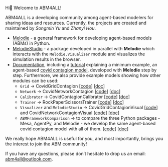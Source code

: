 Hi:wave: Welcome to ABM4ALL!

ABM4ALL is a developing community among agent-based modelers for sharing ideas and resources. 
Currently, the projects are created and maintained by *Songmin Yu* and *Zhanyi Hou*. 

  * [Melodie](https://github.com/ABM4ALL/Melodie) - a general framework for developing agent-based models (ABMs) in Python. 
  * [MelodieStudio](https://github.com/ABM4ALL/MelodieStudio) - a package developed in parallel with **Melodie** which interacts with the `Melodie.Visualizer` module and visualizes the simulation results in the browser.
  * [Documentation](https://abm4all.github.io/Melodie/html/index.html), 
including a [tutorial](https://abm4all.github.io/Melodie/html/tutorial.html) 
explaining a minimum example, an agent-based [covid contagion model](https://github.com/ABM4ALL/CovidContagion),
developed with **Melodie** step by step. Furthermore, we also provide example models showing how other modules can be used:
    * `Grid` &rarr; CovidGridContagion [[code](https://github.com/ABM4ALL/CovidGridContagion)] [[doc](https://abm4all.github.io/Melodie/html/gallery/covid_grid_contagion.html)]
    * `Network` &rarr; CovidNetworkContagion [[code](https://github.com/ABM4ALL/CovidNetworkContagion)] [[doc](https://abm4all.github.io/Melodie/html/gallery/covid_network_contagion.html)]
    * `Calibrator` &rarr; CovidContagionCalibrator [[code](https://github.com/ABM4ALL/CovidContagionCalibrator)] [[doc](https://abm4all.github.io/Melodie/html/gallery/covid_contagion_calibrator.html)]
    * `Trainer` &rarr; RockPaperScissorsTrainer [[code](https://github.com/ABM4ALL/RockPaperScissorsTrainer)] [[doc](https://abm4all.github.io/Melodie/html/gallery/rock_paper_scissors.html)]
    * `Visualizer` and `MelodieStudio` &rarr; CovidGridContagionVisual [[code](https://github.com/ABM4ALL/CovidGridContagionVisual)] 
and CovidNetworkContagionVisual [[code](https://github.com/ABM4ALL/CovidNetworkContagionVisual)] [[doc](https://abm4all.github.io/Melodie/html/gallery/covid_contagion_visual.html)]
    * `ABMFrameworkComparison` &rarr; to compare the three Python packages - Mesa, AgentPy, and Melodie - we develop the same agent-based covid contagion model with all of them. [[code](https://github.com/ABM4ALL/ABMFrameworkComparison)] [[doc](https://abm4all.github.io/Melodie/html/framework_comparison.html)]

We really hope ABM4ALL is useful for you, and most importantly, 
brings you the interest to join the ABM community! 

If you have any questions, please don’t hesitate to drop us an email: abm4all@outlook.com.
